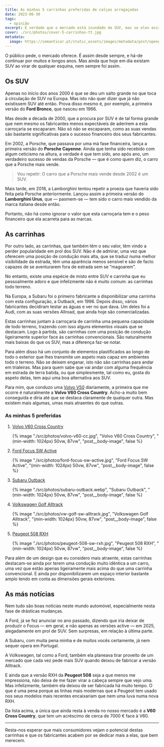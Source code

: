 ```yaml
---
title: As minhas 5 carrinhas preferidas de calças arregaçadas
date: 2023-06-30
tags:
  - opinião
excerpt: É verdade que o mercado está inundado de SUV, mas se eles existem é porque há quem os compre. No entanto, estou convencido que muitos desses consumidores queriam uma carrinha destas.
cover: ./src/photos/cover-5-carrinhas-tt.jpg
metadata:
  image: https://semanticar.pt/static_assets/images/metadata/post/opengraph-5-carrinhas-tt.jpg
---
```

O público pede, o mercado oferece. É assim desde sempre, e há-de continuar por muitos e longos anos. Mas ainda que hoje em dia existam SUV ao virar de qualquer esquina, nem sempre foi assim.

## Os SUV
Apenas no início dos anos 2000 é que se deu um salto grande no que toca à circulação de SUV na Europa. Mas isto não quer dizer que já não existissem SUV até então. Prova disso mesmo é, por exemplo, a primeira versão do **Ford Bronco**, que nasceu em 1966.

Mas desde a década de 2000, que a procura por SUV é de tal forma grande que nem mesmo os fabricantes menos expectáveis de aderirem a esta carroçaria se escaparam. Não só não se escaparam, como as suas vendas são bastante significativas para o sucesso financeiro dos seus fabricantes.

Em 2002, a Porsche, que passava por uma má fase financeira, lança a primeira versão do **Porsche Cayenne**. Ainda que tenha sido recebido com algum ceticismo na altura, a verdade é que tem sido, ano após ano, um verdadeiro sucesso de vendas da Porsche — que é como quem diz, o carro que a Porsche mais vende.

> Vou repetir: O carro que a Porsche mais vende desde 2002 é um SUV.

Mais tarde, em 2018, a Lamborghini tentou repetir a proeza que haveria sido feita pela Porsche anteriormente. Lançou assim a primeira versão do **Lamborghini Urus**, que — pasmem-se — tem sido o carro mais vendido da marca italiana desde então.

Portanto, não há como ignorar o valor que esta carroçaria tem e o peso financeiro que ela acarreta para as marcas.

## As carrinhas
Por outro lado, as carrinhas, que também têm o seu valor, têm vindo a perder popularidade em prol dos SUV. Não é de admirar, uma vez que oferecem uma posição de condução mais alta, que se traduz numa melhor visibilidade da estrada, têm uma aparência menos sensível e são de facto capazes de se aventurarem fora de estrada sem se “magoarem”.

No entanto, existe uma espécie de misto entre SUV e carrinha que eu pessoalmente adoro e que infelizmente não é muito comum: as carrinhas todo terreno.

Na Europa, a Subaru foi o primeiro fabricante a disponibilizar uma carrinha com esta configuração, a Outback, em 1996. Depois disso, vários fabricantes decidiram testar as águas e ver no que dava. Um deles foi a Audi, com as suas versões Allroad, que ainda hoje são comercializadas.

Estas carrinhas juntam à carroçaria de carrinha uma pequena capacidade de todo terreno, trazendo com isso alguns elementos visuais que se destacam. Logo à partida, são carrinhas com uma posição de condução ligeiramente superior face às carrinhas convencionais. São naturalmente mais baixas do que os SUV, mas a diferença faz-se notar.

Para além disso há um conjunto de elementos plastificados ao longo de todo o exterior que lhes transmite um aspeto mais capaz em ambientes todo o terreno. Não se deixem enganar, isto não são carrinhas para andar em trialeiras. Mas para quem sabe que vai andar com alguma frequência em estrada de terra batida, ou que simplesmente, tal como eu, gosta do aspeto delas, tem aqui uma boa alternativa aos SUV.

Para mim, que conduzo uma [Volvo V50](/ensaio/volvo-v50-uma-carrinha-familiar-de-outros-tempos-e-ainda-sem-rugas/) diariamente, a primeira que me ocorre é naturalmente a **Volvo V60 Cross Country**. Acho-a muito bem conseguida e diria até que se destaca claramente de qualquer outra. Mas existem mais algumas, umas mais atraentes do que outras.

### As minhas 5 preferidas

1. [Volvo V60 Cross Country](https://www.ultimatespecs.com/pt/car-specs/Volvo/M10124/V60-II-Cross-Country)

    {% image
      "./src/photos/volvo-v60-cc.jpg",
      "Volvo V60 Cross Country",
      "(min-width: 1024px) 50vw, 87vw",
      "post__body-image",
      false
    %}

2. [Ford Focus SW Active](https://www.ultimatespecs.com/pt/car-specs/Ford/M12396/Focus-2022-Active-Wagon)

    {% image
      "./src/photos/ford-focus-sw-active.jpg",
      "Ford Focus SW Active",
      "(min-width: 1024px) 50vw, 87vw",
      "post__body-image",
      false
    %}

3. [Subaru Outback](https://www.ultimatespecs.com/pt/car-specs/Subaru/M11854/Outback-(BT))

    {% image
      "./src/photos/subaru-outback.webp",
      "Subaru Outback",
      "(min-width: 1024px) 50vw, 87vw",
      "post__body-image",
      false
    %}

4. [Volkswagen Golf Alltrack](https://www.ultimatespecs.com/pt/car-specs/Volkswagen/M8001/Golf-Alltrack)

    {% image
      "./src/photos/vw-golf-sw-alltrack.jpg",
      "Volkswagen Golf Alltrack",
      "(min-width: 1024px) 50vw, 87vw",
      "post__body-image",
      false
    %}

5. [Peugeot 508 RXH](https://www.ultimatespecs.com/pt/car-specs/Peugeot/M7346/508-RXH) 

    {% image
      "./src/photos/peugeot-508-sw-rxh.jpg",
      "Peugeot 508 RXH",
      "(min-width: 1024px) 50vw, 87vw",
      "post__body-image",
      false
    %}

Para além de um design que eu considero mais atraente, estas carrinhas destacam-se ainda por terem uma condução muito idêntica a um carro, uma vez que estão apenas ligeiramente mais acima do que uma carrinha convencional. E ainda por disponibilizarem um espaço interior bastante amplo tendo em conta as dimensões gerais exteriores.

## As más notícias
Nem tudo são boas notícias neste mundo automóvel, especialmente nesta fase de drásticas mudanças.

A Ford, já se fez anunciar no ano passado, dizendo que iria deixar de produzir o Focus — em geral, e não apenas as versões active — em 2025, alegadamente em prol de SUV. Sem surpresas, em relação à última parte.

A Subaru, com muita pena minha e de muitos vocês certamente, já nem sequer opera em Portugal.

A Volkswagen, tal como a Ford, também ela planeava tirar proveito de um mercado que cada vez pede mais SUV quando deixou de fabricar a versão Alltrack.

E ainda que a versão RXH da **Peugeot 508** seja a que menos me impressiona, não deixa de me fazer virar a cabeça sempre que vejo uma. Mas infelizmente, também ela deixou de ser fabricada há muito tempo. O que é uma pena porque as linhas mais modernas que a Peugeot tem usado nos seus modelos mais recentes encaixariam que nem uma luva numa nova RXH.

Da lista acima, a única que ainda resta à venda no nosso mercado é a **V60 Cross Country**, que tem um acréscimo de cerca de 7000 € face à V60.

***

Resta-nos esperar que mais consumidores vejam o potencial destas carrinhas e que os fabricantes acabem por se dedicar mais a elas, que bem merecem.
